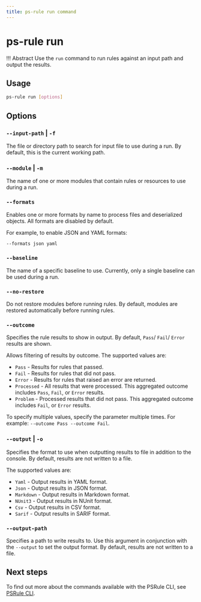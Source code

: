 ```yaml
---
title: ps-rule run command
---
```


# ps-rule run

!!! Abstract
    Use the `run` command to run rules against an input path and output the results.

## Usage

```bash title="PSRule CLI command-line"
ps-rule run [options]
```

## Options

### `--input-path` | `-f`

The file or directory path to search for input file to use during a run.
By default, this is the current working path.

### `--module` | `-m`

The name of one or more modules that contain rules or resources to use during a run.

### `--formats`

Enables one or more formats by name to process files and deserialized objects.
All formats are disabled by default.

For example, to enable JSON and YAML formats:

```bash
--formats json yaml
```

### `--baseline`

The name of a specific baseline to use.
Currently, only a single baseline can be used during a run.

### `--no-restore`

Do not restore modules before running rules.
By default, modules are restored automatically before running rules.

### `--outcome`

Specifies the rule results to show in output.
By default, `Pass`/ `Fail`/ `Error` results are shown.

Allows filtering of results by outcome.
The supported values are:

- `Pass` - Results for rules that passed.
- `Fail` - Results for rules that did not pass.
- `Error` - Results for rules that raised an error are returned.
- `Processed` - All results that were processed.
  This aggregated outcome includes `Pass`, `Fail`, or `Error` results.
- `Problem` - Processed results that did not pass.
  This aggregated outcome includes `Fail`, or `Error` results.

To specify multiple values, specify the parameter multiple times.
For example: `--outcome Pass --outcome Fail`.

### `--output` | `-o`

Specifies the format to use when outputting results to file in addition to the console.
By default, results are not written to a file.

The supported values are:

- `Yaml` - Output results in YAML format.
- `Json` - Output results in JSON format.
- `Markdown` - Output results in Markdown format.
- `NUnit3` - Output results in NUnit format.
- `Csv` - Output results in CSV format.
- `Sarif` - Output results in SARIF format.

### `--output-path`

Specifies a path to write results to.
Use this argument in conjunction with the `--output` to set the output format.
By default, results are not written to a file.

## Next steps

To find out more about the commands available with the PSRule CLI, see [PSRule CLI](./index.md).
